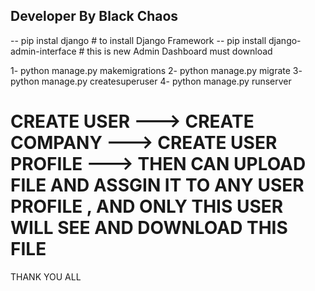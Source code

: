 Developer By Black Chaos
-------------------------


-- pip instal django # to install Django Framework
-- pip install django-admin-interface       # this is new Admin Dashboard must download 



1- python manage.py makemigrations
2- python manage.py migrate
3- python manage.py createsuperuser
4- python manage.py runserver


# CREATE USER ---> CREATE COMPANY ---> CREATE USER PROFILE ---> THEN CAN UPLOAD FILE AND ASSGIN IT TO ANY USER PROFILE , AND ONLY THIS USER WILL SEE AND DOWNLOAD THIS FILE 


THANK YOU ALL
